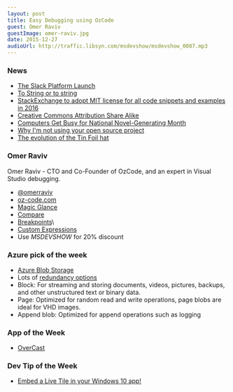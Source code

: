 ```yaml
---
layout: post
title: Easy Debugging using OzCode
guest: Omer Raviv
guestImage: omer-raviv.jpg
date: 2015-12-27
audioUrl: http://traffic.libsyn.com/msdevshow/msdevshow_0087.mp3
---
```


### News

 - [The Slack Platform Launch](http://slackhq.com/post/134878632730/launch-platform)
 - [To String or to string](http://haacked.com/archive/2015/12/16/to-string-or-not)
 - [StackExchange to adopt MIT license for all code snippets and examples in 2016](http://meta.stackexchange.com/questions/271080/the-mit-license-clarity-on-using-code-on-stack-overflow-and-stack-exchange)
  - [Creative Commons Attribution Share Alike](https://creativecommons.org/licenses/by-sa/2.0/)
 - [Computers Get Busy for National Novel-Generating Month](http://thenewstack.io/computers-get-busy-national-novel-generating-month/)
 - [Why I'm not using your open source project](https://www.nczonline.net/blog/2015/12/why-im-not-using-your-open-source-project/)
 - [The evolution of the Tin Foil hat](https://www.kickstarter.com/projects/shieldapparel/shield-the-world-s-first-signal-proof-headwear)

### Omer Raviv 

Omer Raviv - CTO and Co-Founder of OzCode, and an expert in Visual Studio debugging.

 - [@omerraviv](https://twitter.com/omerraviv)
 - [oz-code.com](http://www.oz-code.com/)
  - [Magic Glance](http://o.oz-code.com/features#simplify)
  - [Compare](http://o.oz-code.com/features#compare)
  - [Breakpoints](http://o.oz-code.com/features#breakpoints)\
  - [Custom Expressions](http://o.oz-code.com/features#custom)
 - Use *MSDEVSHOW* for 20% discount
 
### Azure pick of the week

 - [Azure Blob Storage](https://azure.microsoft.com/en-us/documentation/articles/storage-dotnet-how-to-use-blobs/)
  - Lots of [redundancy options](https://azure.microsoft.com/en-us/pricing/details/storage/)
  - Block: For streaming and storing documents, videos, pictures, backups, and other unstructured text or binary data.
  - Page: Optimized for random read and write operations, page blobs are ideal for VHD images.
  - Append blob: Optimized for append operations such as logging

### App of the Week

 - [OverCast](https://overcast.fm/)

### Dev Tip of the Week

 - [Embed a Live Tile in your Windows 10 app!](http://msdv.sh/1OeNbha)
